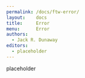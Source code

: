 ```yaml
---
permalink: /docs/ftw-error/
layout:    docs
title:     Error
menu:      Error
authors:
  - Jack R. Dunaway
editors:
  - placeholder
---
```


placeholder
